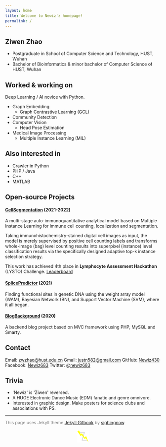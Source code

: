 ```yaml
---
layout: home
title: Welcome to Newiz'z homepage!
permalink: /
---
```


## Ziwen Zhao

* Postgraduate in School of Computer Science and Technology, HUST, Wuhan
* Bachelor of Bioinformatics & minor bachelor of Computer Science of HUST, Wuhan

## Worked & working on

Deep Learning / AI novice with Python.

* Graph Embedding
  * Graph Contrastive Learning (GCL)
* Community Detection
* Computer Vision
  * Head Pose Estimation
* Medical Image Processing
  * Multiple Instance Learning (MIL)

## Also interested in

* Crawler in Python
* PHP / Java
* C++
* MATLAB

## Open-source Projects

#### [CellSegmentation](https://github.com/Newiz430/CellSegmentation) (2021-2022)

A multi-stage auto-immunoquantitative analytical model based on Multiple Instance Learning for immune cell counting, localization and segmentation. 

Taking immunohistochemistry-stained digital cell images as input, the model is merely supervised by positive cell counting labels and transforms whole-image (bag) level counting results into superpixel (instance) level classification results via the specifically designed adaptive top-k instance selection strategy.

This work has achieved 4th place in **Lymphocyte Assessment Hackathon** (LYSTO) Challenge. [Leaderboard](https://lysto.grand-challenge.org/evaluation/challenge/leaderboard/)

#### [SplicePredictor](https://github.com/Newiz430/SplicePredictor) (2021)

Finding functional sites in genetic DNA using the weight array model (WAM), Bayesian Network (BN), and Support Vector Machine (SVM), where it all began. 

#### [BlogBackground](https://github.com/Newiz430/BlogBackground) (2020)

A backend blog project based on MVC framework using PHP, MySQL and Smarty. 

## Contact

Email: zwzhao@hust.edu.cn
Gmail: justn582@gmail.com
GitHub: [Newiz430](https://github.com/Newiz430)
Facebook: [Newiz683](https://www.facebook.com/Newiz683)
Twitter: [@newiz683](https://twitter.com/newiz683)

## Trivia

* 'Newiz' is 'Ziwen' reversed.
* A HUGE Electronic Dance Music (EDM) fanatic and genre omnivore.
* Interested in graphic design. Make posters for science clubs and associations with PS. 

---

<font color=grey>
This page uses Jekyll theme <a href='http://jekyllthemes.org/themes/gitbook/'>Jekyll Gitbook</a> by <a href='https://github.com/sighingnow'>sighingnow</a>.
</font>

<br/>
<br/>

<div align=center>
<img src="assets/figure/logo.png" style="zoom:10%;" />
</div>